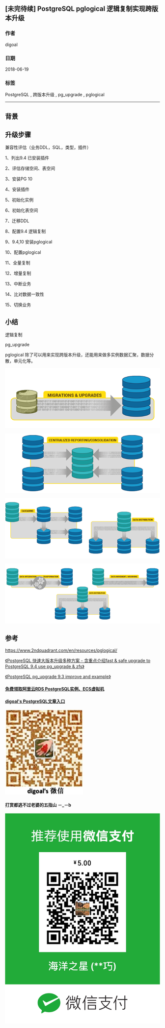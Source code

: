 ## [未完待续] PostgreSQL pglogical 逻辑复制实现跨版本升级 
                                                         
### 作者                                                         
digoal                                                         
                                                         
### 日期                                                         
2018-06-19                                                      
                                                         
### 标签                                                         
PostgreSQL , 跨版本升级 , pg_upgrade , pglogical
                                                         
----                                                         
                                                         
## 背景  

## 升级步骤
兼容性评估（业务DDL，SQL，类型，插件）

1、列出9.4 已安装插件

2、评估存储空间、表空间

3、安装PG 10

4、安装插件

5、初始化实例

6、初始化表空间

7、迁移DDL

8、配置9.4 逻辑复制

9、9.4,10 安装pglogical 

10、配置pglogical

11、全量复制

12、增量复制

13、中断业务

14、比对数据一致性

15、切换业务


## 小结

逻辑复制

pg_upgrade

pglogical 除了可以用来实现跨版本升级，还能用来做多实例数据汇聚，数据分散，单元化等。

![pic](20180619_01_pic_001.png)

![pic](20180619_01_pic_002.png)

![pic](20180619_01_pic_003.png)

![pic](20180619_01_pic_004.png)

## 参考
https://www.2ndquadrant.com/en/resources/pglogical/

[《PostgreSQL 快速大版本升级多种方案 - 含重点介绍fast & safe upgrade to PostgreSQL 9.4 use pg_upgrade & zfs》](../201412/20141219_01.md)  

[《PostgreSQL pg_upgrade 9.3 improve and example》](../201305/20130520_01.md)  
  
  
  
  
  
  
  
  
  
  
  
  
  
#### [免费领取阿里云RDS PostgreSQL实例、ECS虚拟机](https://free.aliyun.com/ "57258f76c37864c6e6d23383d05714ea")
  
  
#### [digoal's PostgreSQL文章入口](https://github.com/digoal/blog/blob/master/README.md "22709685feb7cab07d30f30387f0a9ae")
  
  
![digoal's weixin](../pic/digoal_weixin.jpg "f7ad92eeba24523fd47a6e1a0e691b59")
  
  
  
  
  
  
#### 打赏都逃不过老婆的五指山 －_－b  
![wife's weixin ds](../pic/wife_weixin_ds.jpg "acd5cce1a143ef1d6931b1956457bc9f")
  
